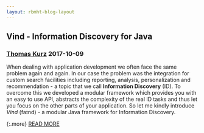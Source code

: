 ```yaml
---
layout: rbmht-blog-layout
---
```



## Vind - Information Discovery for Java

<h3 class="author author-thomas">
    <a href="https://github.com/tkurz">Thomas Kurz</a>
    <span class="date">2017-10-09</span>
</h3>

When dealing with application development we often face the same problem again and again. In our case the problem was the integration for custom search facilities including reporting, analysis,
personalization and recommendation - a topic that we call **Information Discovery** (ID). To overcome this we developed a modular framework which provides you with an easy to use API, abstracts the
complexity of the real ID tasks and thus let you focus on the other parts of your application. So let me kindly introduce *Vind* (faɪnd) - a modular Java framework for Information Discovery.

{:.more}
[READ MORE](posts/2017-10-09_vind_-_information_discovery_for_java.html)